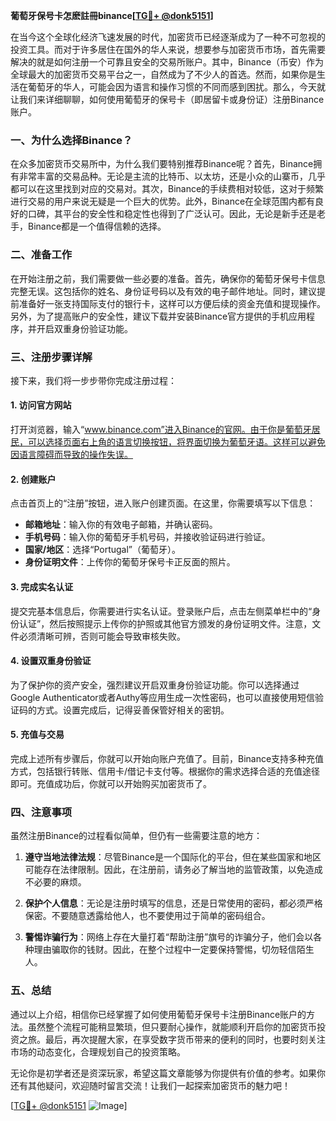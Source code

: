 **葡萄牙保号卡怎麽註冊binance[[TG💪+ @donk5151](https://t.me/s/donk5151)]**

在当今这个全球化经济飞速发展的时代，加密货币已经逐渐成为了一种不可忽视的投资工具。而对于许多居住在国外的华人来说，想要参与加密货币市场，首先需要解决的就是如何注册一个可靠且安全的交易所账户。其中，Binance（币安）作为全球最大的加密货币交易平台之一，自然成为了不少人的首选。然而，如果你是生活在葡萄牙的华人，可能会因为语言和操作习惯的不同而感到困扰。那么，今天就让我们来详细聊聊，如何使用葡萄牙的保号卡（即居留卡或身份证）注册Binance账户。

### 一、为什么选择Binance？

在众多加密货币交易所中，为什么我们要特别推荐Binance呢？首先，Binance拥有非常丰富的交易品种。无论是主流的比特币、以太坊，还是小众的山寨币，几乎都可以在这里找到对应的交易对。其次，Binance的手续费相对较低，这对于频繁进行交易的用户来说无疑是一个巨大的优势。此外，Binance在全球范围内都有良好的口碑，其平台的安全性和稳定性也得到了广泛认可。因此，无论是新手还是老手，Binance都是一个值得信赖的选择。

### 二、准备工作

在开始注册之前，我们需要做一些必要的准备。首先，确保你的葡萄牙保号卡信息完整无误。这包括你的姓名、身份证号码以及有效的电子邮件地址。同时，建议提前准备好一张支持国际支付的银行卡，这样可以方便后续的资金充值和提现操作。另外，为了提高账户的安全性，建议下载并安装Binance官方提供的手机应用程序，并开启双重身份验证功能。

### 三、注册步骤详解

接下来，我们将一步步带你完成注册过程：

#### 1. 访问官方网站

打开浏览器，输入“www.binance.com”进入Binance的官网。由于你是葡萄牙居民，可以选择页面右上角的语言切换按钮，将界面切换为葡萄牙语。这样可以避免因语言障碍而导致的操作失误。

#### 2. 创建账户

点击首页上的“注册”按钮，进入账户创建页面。在这里，你需要填写以下信息：
- **邮箱地址**：输入你的有效电子邮箱，并确认密码。
- **手机号码**：输入你的葡萄牙手机号码，并接收验证码进行验证。
- **国家/地区**：选择“Portugal”（葡萄牙）。
- **身份证明文件**：上传你的葡萄牙保号卡正反面的照片。

#### 3. 完成实名认证

提交完基本信息后，你需要进行实名认证。登录账户后，点击左侧菜单栏中的“身份认证”，然后按照提示上传你的护照或其他官方颁发的身份证明文件。注意，文件必须清晰可辨，否则可能会导致审核失败。

#### 4. 设置双重身份验证

为了保护你的资产安全，强烈建议开启双重身份验证功能。你可以选择通过Google Authenticator或者Authy等应用生成一次性密码，也可以直接使用短信验证码的方式。设置完成后，记得妥善保管好相关的密钥。

#### 5. 充值与交易

完成上述所有步骤后，你就可以开始向账户充值了。目前，Binance支持多种充值方式，包括银行转账、信用卡/借记卡支付等。根据你的需求选择合适的充值途径即可。充值成功后，你就可以开始购买加密货币了。

### 四、注意事项

虽然注册Binance的过程看似简单，但仍有一些需要注意的地方：

1. **遵守当地法律法规**：尽管Binance是一个国际化的平台，但在某些国家和地区可能存在法律限制。因此，在注册前，请务必了解当地的监管政策，以免造成不必要的麻烦。

2. **保护个人信息**：无论是注册时填写的信息，还是日常使用的密码，都必须严格保密。不要随意透露给他人，也不要使用过于简单的密码组合。

3. **警惕诈骗行为**：网络上存在大量打着“帮助注册”旗号的诈骗分子，他们会以各种理由骗取你的钱财。因此，在整个过程中一定要保持警惕，切勿轻信陌生人。

### 五、总结

通过以上介绍，相信你已经掌握了如何使用葡萄牙保号卡注册Binance账户的方法。虽然整个流程可能稍显繁琐，但只要耐心操作，就能顺利开启你的加密货币投资之旅。最后，再次提醒大家，在享受数字货币带来的便利的同时，也要时刻关注市场的动态变化，合理规划自己的投资策略。

无论你是初学者还是资深玩家，希望这篇文章能够为你提供有价值的参考。如果你还有其他疑问，欢迎随时留言交流！让我们一起探索加密货币的魅力吧！

[[TG💪+ @donk5151](https://t.me/s/donk5151) ![Image](https://i.postimg.cc/rwNCRYN7/Snipaste-2025-04-30-17-27-05.png)]